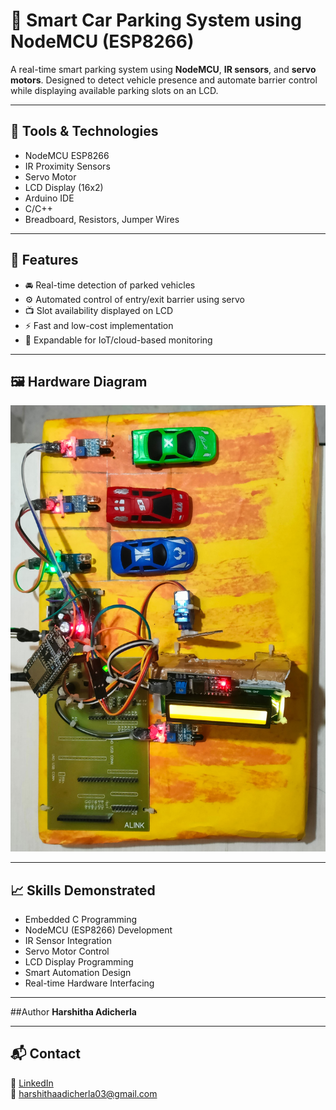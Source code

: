 # 🚗 Smart Car Parking System using NodeMCU (ESP8266)

A real-time smart parking system using **NodeMCU**, **IR sensors**, and **servo motors**. Designed to detect vehicle presence and automate barrier control while displaying available parking slots on an LCD.

---

## 🔧 Tools & Technologies
- NodeMCU ESP8266
- IR Proximity Sensors
- Servo Motor
- LCD Display (16x2)
- Arduino IDE
- C/C++
- Breadboard, Resistors, Jumper Wires

---

## 🧩 Features
- 🚘 Real-time detection of parked vehicles
- ⚙️ Automated control of entry/exit barrier using servo
- 📺 Slot availability displayed on LCD
- ⚡ Fast and low-cost implementation
- 🧠 Expandable for IoT/cloud-based monitoring

---

## 🖼️ Hardware Diagram
![Hardware Setup](Hardware_setup.jpg)

---

## 📈 Skills Demonstrated
- Embedded C Programming
- NodeMCU (ESP8266) Development
- IR Sensor Integration
- Servo Motor Control
- LCD Display Programming
- Smart Automation Design
- Real-time Hardware Interfacing

---

##Author
 **Harshitha Adicherla**  

---

## 📬 Contact
🔗 [LinkedIn](https://www.linkedin.com/in/harshithaadicherla10)  
📧 harshithaadicherla03@gmail.com
